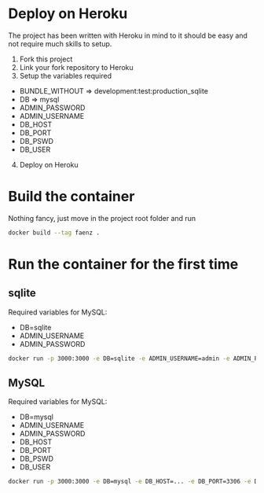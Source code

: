# Deploy on Heroku

The project has been written with Heroku in mind to it should be easy and not require much skills to setup.

1. Fork this project
2. Link your fork repository to Heroku
3. Setup the variables required
  - BUNDLE_WITHOUT  => development:test:production_sqlite
  - DB              => mysql
  - ADMIN_PASSWORD
  - ADMIN_USERNAME
  - DB_HOST
  - DB_PORT
  - DB_PSWD
  - DB_USER
4. Deploy on Heroku

# Build the container

Nothing fancy, just move in the project root folder and run
```bash
docker build --tag faenz .
```

# Run the container for the first time

## sqlite
Required variables for MySQL:
- DB=sqlite
- ADMIN_USERNAME
- ADMIN_PASSWORD

```bash
docker run -p 3000:3000 -e DB=sqlite -e ADMIN_USERNAME=admin -e ADMIN_PASSWORD=test faenz
```

## MySQL
Required variables for MySQL:
- DB=mysql
- ADMIN_USERNAME
- ADMIN_PASSWORD
- DB_HOST
- DB_PORT
- DB_PSWD
- DB_USER

```bash
docker run -p 3000:3000 -e DB=mysql -e DB_HOST=... -e DB_PORT=3306 -e DB_PSWD=test -e DB_USER=db_user -e ADMIN_USERNAME=admin -e ADMIN_PASSWORD=test faenz
```
